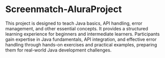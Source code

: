 # Screenmatch-AluraProject

This project is designed to teach Java basics, API handling, error management, and other essential concepts. It provides a structured learning experience for beginners and intermediate learners. Participants gain expertise in Java fundamentals, API integration, and effective error handling through hands-on exercises and practical examples, preparing them for real-world Java development challenges.
